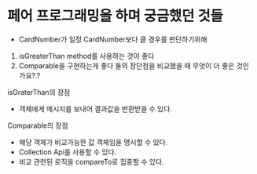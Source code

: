 # 페어 프로그래밍을 하며 궁금했던 것들

- CardNumber가 일정 CardNumber보다 클 경우를 판단하기위해
1. isGreaterThan method를 사용하는 것이 좋다
2. Comparable을 구현하는게 좋다
둘의 장단점을 비교했을 때 무엇이 더 좋은 것인가요?.?

isGraterThan의 장점
- 객체에게 메시지를 보내어 결과값을 반환받을 수 있다.

Comparable의 장점
- 해당 객체가 비교가능한 값 객체임을 명시할 수 있다.
- Collection Api를 사용할 수 있다.
- 비교 관련된 로직을 compareTo로 집중할 수 있다.

